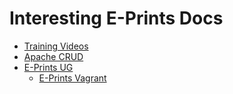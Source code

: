 
# Interesting E-Prints Docs

+ [Training Videos](http://wiki.eprints.org/w/Category:Training_Video)
+ [Apache CRUD](http://wiki.eprints.org/w/API:EPrints/Apache/CRUD)
+ [E-Prints UG](http://eprintsug.github.io)
    + [E-Prints Vagrant](https://github.com/eprintsug/eprints-vagrant)

